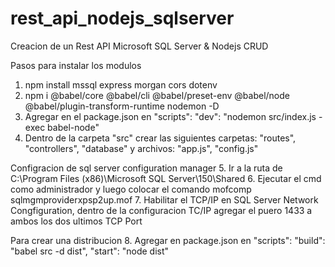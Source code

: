 # rest_api_nodejs_sqlserver
Creacion de un Rest API Microsoft SQL Server &amp; Nodejs CRUD

Pasos para instalar los modulos
1. npm install mssql express morgan cors dotenv
2. npm i @babel/core @babel/cli @babel/preset-env @babel/node @babel/plugin-transform-runtime nodemon -D
3. Agregar en el package.json en "scripts": "dev": "nodemon src/index.js -exec babel-node"
4. Dentro de la carpeta "src" crear las siguientes carpetas: "routes", "controllers", "database" y archivos: "app.js", "config.js"

Configracion de sql server configuration manager
5. Ir a la ruta de C:\Program Files (x86)\Microsoft SQL Server\150\Shared
6. Ejecutar el cmd como administrador y luego colocar el comando mofcomp sqlmgmproviderxpsp2up.mof
7. Habilitar el TCP/IP en SQL Server Network Congfiguration, dentro de la configuracion TC/IP agregar el puero 1433 a ambos los dos ultimos TCP Port

Para crear una distribucion
8. Agregar en package.json en "scripts": "build": "babel src -d dist", "start": "node dist"